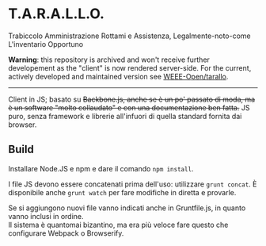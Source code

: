 # T.A.R.A.L.L.O.
Trabiccolo Amministrazione Rottami e Assistenza, Legalmente-noto-come L'inventario Opportuno

**Warning**: this repository is archived and won't receive further developement as the "client" is now rendered server-side. For the current, actively developed and maintained version see [WEEE-Open/tarallo](https://github.com/WEEE-Open/tarallo).

---

Client in JS; basato su ~~Backbone.js, anche se è un po' passato di moda, ma è un software "molto collaudato" e con una
documentazione ben fatta.~~ JS puro, senza framework e librerie all'infuori di quella standard fornita dai browser.

## Build
Installare Node.JS e npm e dare il comando `npm install`.

I file JS devono essere concatenati prima dell'uso: utilizzare `grunt concat`.
È disponibile anche `grunt watch` per fare modifiche in diretta e provarle.
 
Se si aggiungono nuovi file vanno indicati anche in Gruntfile.js,
in quanto vanno inclusi in ordine.  
Il sistema è quantomai bizantino, ma era più veloce fare questo che
configurare Webpack o Browserify.
